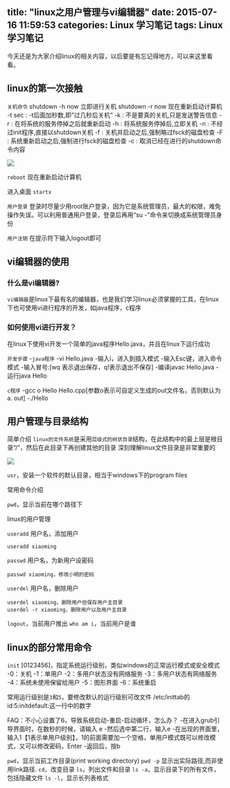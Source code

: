 title: "linux之用户管理与vi编辑器"
date: 2015-07-16 11:59:53
categories: Linux 学习笔记
tags: Linux 学习笔记
---
今天还是为大家介绍linux的相关内容，以后要是有忘记得地方，可以来这里看看。
<!--more-->
## linux的第一次接触

`关机命令`
shutdown -h now 立即进行关机
shutdown -r now 现在重新启动计算机
-t sec : -t后面加秒数,即”过几秒后关机”
-k	 : 不是要真的关机,只是发送警告信息
-r	 : 在将系统的服务停掉之后就重新启动
-h	 : 将系统服务停掉后,立即关机
-n	 : 不经过init程序,直接以shutdown关机
-f	 : 关机并启动之后,强制略过fsck的磁盘检查
-F	 : 系统重新启动之后,强制进行fsck的磁盘检查
-c	 : 取消已经在进行的shutdown命令内容

![](/images/linux/01.jpg)

`reboot` 现在重新启动计算机

进入桌面
`startx`

`用户登录`
登录时尽量少用root账户登录，因为它是系统管理员，最大的权限，难免操作失误。可以利用普通用户登录，登录后再用“su -”命令来切换成系统管理员身份

`用户注销`
在提示符下输入logout即可

## vi编辑器的使用

### 什么是vi编辑器?

`vi编辑器`是linux下最有名的编辑器，也是我们学习linux必须掌握的工具，在linux下也可使用vi进行程序的开发，如java程序，c程序

### 如何使用vi进行开发？

在linux下使用vi开发一个简单的java程序Hello.java，并且在linux下运行成功

`开发步骤`
-`java程序`
-vi Hello.java
-输入i，进入到插入模式
-输入Esc键，进入命令模式
-输入冒号:[wq 表示退出保存，q!表示退出不保存]
-编译javac Hello.java
-运行java Hello

`c程序`
-gcc o Hello Hello.cpp[参数o表示可自定义生成的out文件名，否则默认为a. out]
-./Hello

## 用户管理与目录结构

简单介绍
`linux的文件系统`是采用`层级式的树状目录`结构，在此结构中的最上层是根目录“/”，然后在此目录下再创建其他的目录
深刻理解linux文件目录是非常重要的

![](/images/linux/02.jpg)

`usr`，安装一个软件的默认目录，相当于windows下的program files

常用命令介绍

`pwd`，显示当前在哪个路径下

linux的用户管理

`useradd` 用户名，添加用户
```
useradd xiaoming
```

`passwd` 用户名，为新用户设密码

```
passwd xiaoming，修改小明的密码
```

`userdel` 用户名，删除用户

```
userdel xiaoming，删除用户但保存用户主目录
userdel ‐r xiaoming，删除用户以及用户主目录
```

`logout`，当前用户推出
`who am i`，当前用户是谁

## linux的部分常用命令

`init` [0123456]，指定系统运行级别，类似windows的正常运行模式或安全模式
-0：关机
-1：单用户
-2：多用户状态没有网络服务
-3：多用户状态有网络服务
-4：系统未使用保留给用户
-5：图形界面
-6：系统重启

常用运行级别是`3`和`5`，要修改默认的运行级别可改文件 /etc/inittab的id:5:initdefault:这一行中的数字

FAQ：不小心设置了6，导致系统启动-重启-启动循环，怎么办？
-在进入grub引导界面时，在数秒的时候，请输入 e
-然后选中第二行，输入e
-在出现的界面里，输入1【1表示单用户级别】，1的前面需要加一个空格，单用户模式既可以修改模式，又可以修改密码，Enter
-返回后，按b

`pwd`，显示当前工作目录(print working directory)
`pwd -p` 显示出实际路径,而非使用link路径.
`cd`，改变目录
`ls`，列出文件和目录
`ls ‐a`，显示目录下的所有文件，包括隐藏文件
`ls ‐l`，显示长列表格式
